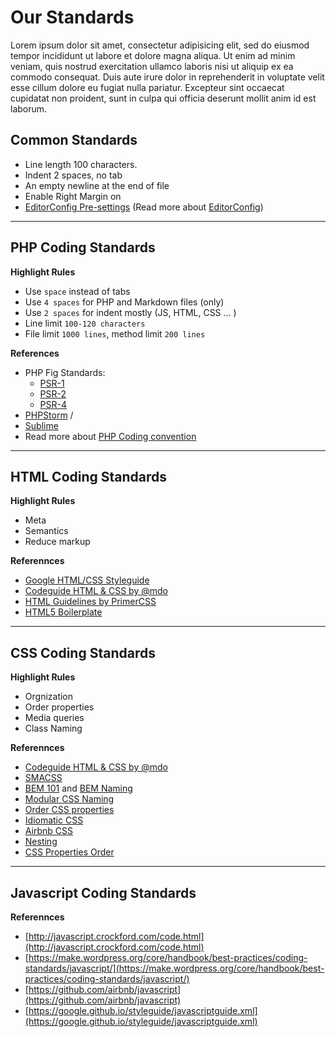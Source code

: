 # Our Standards
Lorem ipsum dolor sit amet, consectetur adipisicing elit, sed do eiusmod
tempor incididunt ut labore et dolore magna aliqua. Ut enim ad minim veniam,
quis nostrud exercitation ullamco laboris nisi ut aliquip ex ea commodo
consequat. Duis aute irure dolor in reprehenderit in voluptate velit esse
cillum dolore eu fugiat nulla pariatur. Excepteur sint occaecat cupidatat non
proident, sunt in culpa qui officia deserunt mollit anim id est laborum.

## Common Standards
- Line length 100 characters.
- Indent 2 spaces, no tab
- An empty newline at the end of file
- Enable Right Margin on
- [EditorConfig Pre-settings](https://gist.github.com/tucq88/4521ade9f5dd87a84fcabe3a67b9e773)
(Read more about [EditorConfig](http://editorconfig.org/))

----------------------------------------------------------------------------------------------------

## PHP Coding Standards

**Highlight Rules**

- Use `space` instead of tabs
- Use `4 spaces` for PHP and Markdown files (only)
- Use `2 spaces` for indent mostly (JS, HTML, CSS ... )
- Line limit `100-120 characters`
- File limit `1000 lines`, method limit `200 lines`

**References**

- PHP Fig Standards:
    - [PSR-1](https://github.com/php-fig/fig-standards/blob/master/accepted/PSR-1-basic-coding-standard.md#1-overview)
    - [PSR-2](https://github.com/php-fig/fig-standards/blob/master/accepted/PSR-2-coding-style-guide.md#1-overview)
    - [PSR-4](https://github.com/php-fig/fig-standards/blob/master/accepted/PSR-4-autoloader.md#1-overview)
- [PHPStorm](http://stackoverflow.com/questions/20351583/get-rid-of-the-middle-grey-line-in-the-workspace) /
- [Sublime](http://stackoverflow.com/questions/25900954/80-characters-right-margin-line-in-sublime-text-3)
- Read more about [PHP Coding convention](https://www.mediawiki.org/wiki/Manual:Coding_conventions/PHP)

----------------------------------------------------------------------------------------------------

## HTML Coding Standards

**Highlight Rules**

- Meta
- Semantics
- Reduce markup

**Referennces**

- [Google HTML/CSS Styleguide](https://google.github.io/styleguide/htmlcssguide.xml)
- [Codeguide HTML & CSS by @mdo](http://codeguide.co/)
- [HTML Guidelines by PrimerCSS](http://primercss.io/guidelines/#html)
- [HTML5 Boilerplate](https://html5boilerplate.com/)

----------------------------------------------------------------------------------------------------

## CSS Coding Standards

**Highlight Rules**

- Orgnization
- Order properties
- Media queries
- Class Naming

**Referennces**

- [Codeguide HTML & CSS by @mdo](http://codeguide.co/)
- [SMACSS](https://smacss.com)
- [BEM 101](https://css-tricks.com/bem-101/) and
[BEM Naming](http://getbem.com/naming/)
- [Modular CSS Naming](http://thesassway.com/advanced/modular-css-naming-conventions)
- [Order CSS properties](https://css-tricks.com/poll-results-how-do-you-order-your-css-properties/)
- [Idiomatic CSS](https://github.com/necolas/idiomatic-css)
- [Airbnb CSS](https://github.com/airbnb/css)
- [Nesting](http://markdotto.com/2015/07/20/css-nesting/)
- [CSS Properties Order](https://github.com/twitter/recess/blob/master/lib/lint/strict-property-order.js)

----------------------------------------------------------------------------------------------------

## Javascript Coding Standards

**Referennces**

- [http://javascript.crockford.com/code.html](http://javascript.crockford.com/code.html)
- [https://make.wordpress.org/core/handbook/best-practices/coding-standards/javascript/](https://make.wordpress.org/core/handbook/best-practices/coding-standards/javascript/)
- [https://github.com/airbnb/javascript](https://github.com/airbnb/javascript)
- [https://google.github.io/styleguide/javascriptguide.xml](https://google.github.io/styleguide/javascriptguide.xml)